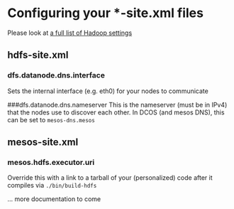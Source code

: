 Configuring your *-site.xml files
======================

Please look at [a full list of Hadoop settings](http://hadoop.apache.org/docs/r2.6.0/hadoop-project-dist/hadoop-hdfs/hdfs-default.xml)

hdfs-site.xml
--------------------------
### dfs.datanode.dns.interface
Sets the internal interface (e.g. eth0) for your nodes to communicate

###dfs.datanode.dns.nameserver
This is the nameserver (must be in IPv4) that the nodes use to discover each other. In DCOS (and mesos DNS), this can be set to `mesos-dns.mesos`

mesos-site.xml
--------------------------
### mesos.hdfs.executor.uri
Override this with a link to a tarball of your (personalized) code after it compiles via `./bin/build-hdfs`

... more documentation to come